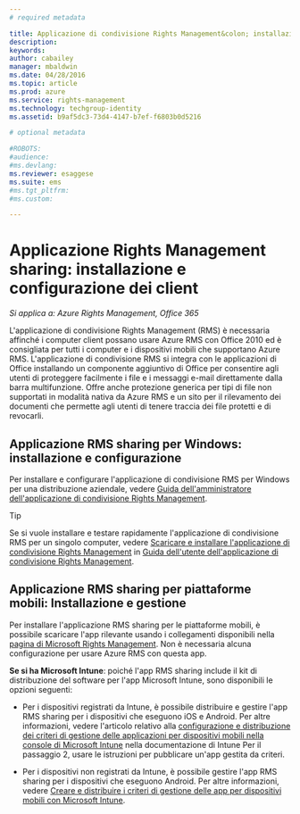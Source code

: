 ```yaml
---
# required metadata

title: Applicazione di condivisione Rights Management&colon; installazione e configurazione dei client | Azure RMS
description:
keywords:
author: cabailey
manager: mbaldwin
ms.date: 04/28/2016
ms.topic: article
ms.prod: azure
ms.service: rights-management
ms.technology: techgroup-identity
ms.assetid: b9af5dc3-73d4-4147-b7ef-f6803b0d5216

# optional metadata

#ROBOTS:
#audience:
#ms.devlang:
ms.reviewer: esaggese
ms.suite: ems
#ms.tgt_pltfrm:
#ms.custom:

---
```


# Applicazione Rights Management sharing: installazione e configurazione dei client

*Si applica a: Azure Rights Management, Office 365*

L'applicazione di condivisione Rights Management (RMS) è necessaria affinché i computer client possano usare Azure RMS con Office 2010 ed è consigliata per tutti i computer e i dispositivi mobili che supportano Azure RMS. L'applicazione di condivisione RMS si integra con le applicazioni di Office installando un componente aggiuntivo di Office per consentire agli utenti di proteggere facilmente i file e i messaggi e-mail direttamente dalla barra multifunzione. Offre anche protezione generica per tipi di file non supportati in modalità nativa da Azure RMS e un sito per il rilevamento dei documenti che permette agli utenti di tenere traccia dei file protetti e di revocarli.

## Applicazione RMS sharing per Windows: installazione e configurazione
Per installare e configurare l'applicazione di condivisione RMS per Windows per una distribuzione aziendale, vedere [Guida dell'amministratore dell'applicazione di condivisione Rights Management](../rms-client/sharing-app-admin-guide.md).

> [!TIP]
> Se si vuole installare e testare rapidamente l'applicazione di condivisione RMS per un singolo computer, vedere [Scaricare e installare l'applicazione di condivisione Rights Management](../rms-client/install-sharing-app.md) in [Guida dell'utente dell'applicazione di condivisione Rights Management](../rms-client/sharing-app-user-guide.md).

## Applicazione RMS sharing per piattaforme mobili: Installazione e gestione
Per installare l'applicazione RMS sharing per le piattaforme mobili, è possibile scaricare l'app rilevante usando i collegamenti disponibili nella [pagina di Microsoft Rights Management](http://go.microsoft.com/fwlink/?LinkId=303970). Non è necessaria alcuna configurazione per usare Azure RMS con questa app.

**Se si ha Microsoft Intune**: poiché l'app RMS sharing include il kit di distribuzione del software per l'app Microsoft Intune, sono disponibili le opzioni seguenti:

-   Per i dispositivi registrati da Intune, è possibile distribuire e gestire l'app RMS sharing per i dispositivi che eseguono iOS e Android. Per altre informazioni, vedere l'articolo relativo alla [configurazione e distribuzione dei criteri di gestione delle applicazioni per dispositivi mobili nella console di Microsoft Intune](/intune/deploy-use/configure-and-deploy-mobile-application-management-policies-in-the-microsoft-intune-console) nella documentazione di Intune Per il passaggio 2, usare le istruzioni per pubblicare un'app gestita da criteri.

-   Per i dispositivi non registrati da Intune, è possibile gestire l'app RMS sharing per i dispositivi che eseguono Android. Per altre informazioni, vedere [Creare e distribuire i criteri di gestione delle app per dispositivi mobili con Microsoft Intune](/intune/deploy-use/create-and-deploy-mobile-app-management-policies-with-microsoft-intune).



<!--HONumber=Apr16_HO4-->


